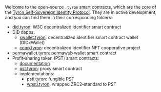 Welcome to the open-source ```.tyron``` smart contracts, which are the core of the [Tyron Self-Sovereign Identity Protocol](https://www.ssiprotocol.com). They are in active development, and you can find them in their corresponding folders:

- [did.tyron](./DID/did.tyron.scilla): W3C decentralized identifier smart contract
- DID dapps:
    - [xwallet.tyron](./DID/DIDdapps/DIDxWallet/xwallet.tyron.scilla): decentralized identifier smart contract wallet (DIDxWallet)
    - [coop.tyron](./DID/DIDdapps/COOP/coop.tyron.scilla): decentralized identifier NFT cooperative project
- [permawallet.tyron](./PERMAWALLET/permawallet.tyron.js): permaweb wallet smart contract
- Profit-sharing token (PST) smart contracts:
    - [documentation](./PST/README.md) 
    - [pst.tyron](./PST/pst.tyron.scilla): proxy smart contract
    - implementations:
        - [psti.tyron](./PST/new-token/psti.tyron.scilla): fungible PST
        - [wpsti.tyron](./PST/wrapped-token/wpsti.tyron.scilla): wrapped ZRC2-standard to PST